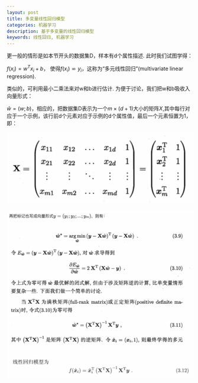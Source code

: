 ```yaml
---
layout: post
title: 多变量线性回归模型
categories: 机器学习
description: 基于多变量的线性回归模型
keywords: 线性回归, 机器学习
---
```


<head>
    <script src="https://cdn.mathjax.org/mathjax/latest/MathJax.js?config=TeX-AMS-MML_HTMLorMML" type="text/javascript"></script>
    <script type="text/x-mathjax-config">
        MathJax.Hub.Config({
            tex2jax: {
            skipTags: ['script', 'noscript', 'style', 'textarea', 'pre'],
            inlineMath: [['$','$']]
            }
        });
    </script>
</head>

更一般的情形是如本节开头的数据集D，样本有d个属性描述. 此时我们试图学得：

$f(x_i)=w^Tx_i+b$， 使得$f(x_i)\backsimeq y_i$，这称为“多元线性回归”(multivariate linear regression).

类似的，可利用最小二乘法来对w和b进行估计. 为便于讨论，我们把w和b吸收入向量形式：

$\hat w = (w;b)$，相应的，把数据集D表示为一个$m×(d+1)$大小的矩阵$X$,其中每行对应于一个示例，该行前d个元素对应于示例的d个属性值，最后一个元素恒置为1，即：

![image-20200219180748832](/images/posts/ml/image-20200219180748832.png)


![image-20200219180837374](/images/posts/ml/image-20200219180837374.png)

